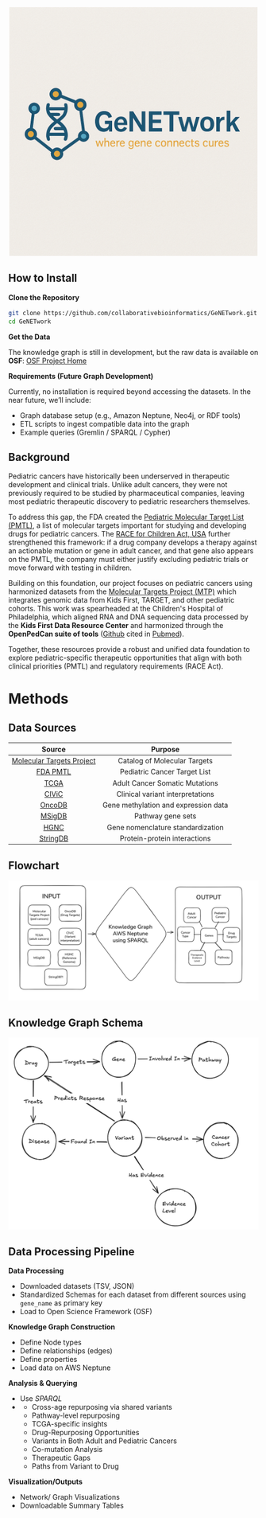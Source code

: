 <p align="center">
  <img src="Assets/GeNETworkLogo.png" alt="GeNETwork Logo" width="500">
</p>

## How to Install
**Clone the Repository**
```bash
git clone https://github.com/collaborativebioinformatics/GeNETwork.git
cd GeNETwork
```
**Get the Data**

The knowledge graph is still in development, but the raw data is available on **OSF**: [OSF Project Home](https://osf.io/ef2jw/?view_only=87fe279b56c348b294ff82413f324cd7)

**Requirements (Future Graph Development)**

Currently, no installation is required beyond accessing the datasets.
In the near future, we’ll include:
- Graph database setup (e.g., Amazon Neptune, Neo4j, or RDF tools)
- ETL scripts to ingest compatible data into the graph
- Example queries (Gremlin / SPARQL / Cypher)

## Background
Pediatric cancers have historically been underserved in therapeutic development and clinical trials. Unlike adult cancers, they were not previously required to be studied by pharmaceutical companies, leaving most pediatric therapeutic discovery to pediatric researchers themselves. 

To address this gap, the FDA created the [Pediatric Molecular Target List (PMTL)](https://moleculartargets.ccdi.cancer.gov/fda-pmtl), a list of molecular targets important for studying and developing drugs for pediatric cancers. The [RACE for Children Act, USA]( https://www.congress.gov/bill/115th-congress/house-bill/1231) further strengthened this framework: if a drug company develops a therapy against an actionable mutation or gene in adult cancer, and that gene also appears on the PMTL, the company must either justify excluding pediatric trials or move forward with testing in children.

Building on this foundation, our project focuses on pediatric cancers using harmonized datasets from the [Molecular Targets Project (MTP)](https://moleculartargets.ccdi.cancer.gov/) which integrates genomic data from Kids First, TARGET, and other pediatric cohorts. This work was spearheaded at the Children's Hospital of Philadelphia, which aligned RNA and DNA sequencing data processed by the **Kids First Data Resource Center** and harmonized through the **OpenPedCan suite of tools** ([Github](https://github.com/d3b-center/OpenPedCan-analysis) cited in [Pubmed](https://pubmed.ncbi.nlm.nih.gov/39026781/)).

Together, these resources provide a robust and unified data foundation to explore pediatric-specific therapeutic opportunities that align with both clinical priorities (PMTL) and regulatory requirements (RACE Act).

# Methods

## Data Sources
|Source | Purpose | 
| :--: | :--: | 
| [Molecular Targets Project](https://moleculartargets.ccdi.cancer.gov) | Catalog of Molecular Targets |
| [FDA PMTL](https://moleculartargets.ccdi.cancer.gov/fda-pmtl) | Pediatric Cancer Target List |
| [TCGA](https://portal.gdc.cancer.gov) | Adult Cancer Somatic Mutations |
| [CIViC](https://civicdb.org/welcome) | Clinical variant interpretations |
| [OncoDB](https://oncodb.org) | Gene methylation and expression data |
| [MSigDB](https://www.gsea-msigdb.org/gsea/msigdb) | Pathway gene sets | 
| [HGNC](https://www.genenames.org) | Gene nomenclature standardization | 
| [StringDB](https://string-db.org) | Protein-protein interactions | 

## Flowchart 
![FlowChart](Assets/Flowchart_Day2.png)

## Knowledge Graph Schema
![KGSchema](Assets/KGSchema-Day1.png)

## Data Processing Pipeline
**Data Processing**

   - Downloaded datasets (TSV, JSON)
   - Standardized Schemas for each dataset from different sources using `gene_name` as primary key
   - Load to Open Science Framework (OSF)
    
**Knowledge Graph Construction**

  - Define Node types
  - Define relationships (edges)
  - Define properties
  - Load data on AWS Neptune

**Analysis & Querying**

  -  Use *SPARQL*
  - - Cross-age repurposing via shared variants
    - Pathway-level repurposing
    - TCGA-specific insights
    - Drug-Repurposing Opportunities
    - Variants in Both Adult and Pediatric Cancers
    - Co-mutation Analysis
    - Therapeutic Gaps
    - Paths from Variant to Drug
   
**Visualization/Outputs**

  - Network/ Graph Visualizations
  - Downloadable Summary Tables
